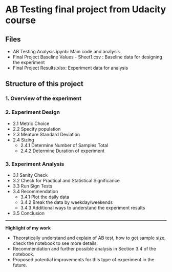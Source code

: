 # AB Testing final project from Udacity course
## Files
- AB Testing Analysis.ipynb: Main code and analysis
- Final Project Baseline Values - Sheet1.csv : Baseline data for designing the experiment
- Final Project Results.xlsx: Experiment data for analysis

## Structure of this project
### 1. Overview of the experiment

### 2. Experiment Design
- 2.1 Metric Choice
- 2.2 Specify population
- 2.3 Meature Standard Deviation
- 2.4 Sizing
    - 2.4.1 Determine Number of Samples Total
    - 2.4.2 Determine Duration of experiment 

### 3. Experiment Analysis
- 3.1 Sanity Check
- 3.2 Check for Practical and Statistical Significance
- 3.3 Run Sign Tests
- 3.4 Recommendation
  - 3.4.1 Plot the daily data
  - 3.4.2 Break the data by weekday/weekends
  - 3.4.3 Additional ways to understand the experiment results
- 3.5 Conclusion

---

**Highlight of my work**
- Theoratically understand and explain of AB test, how to get sample size, check the notebook to see more details.
- Recommendation and further possible analysis in Section 3.4 of the notebook.
- Proposed potential improvements for this type of experiment in the future.
